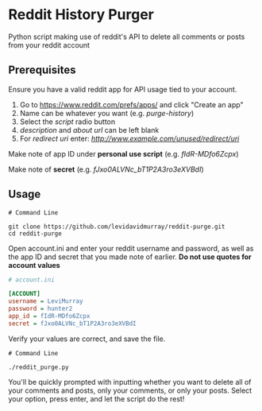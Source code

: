 # Reddit History Purger
Python script making use of reddit's API to delete all comments or posts from your reddit account

## Prerequisites
Ensure you have a valid reddit app for API usage tied to your account.

1. Go to https://www.reddit.com/prefs/apps/ and click "Create an app"
2. Name can be whatever you want (e.g. *purge-history*)
3. Select the *script* radio button
4. *description* and *about url* can be left blank
5. For *redirect uri* enter: *http://www.example.com/unused/redirect/uri*

Make note of app ID under **personal use script** (e.g. *fIdR-MDfo6Zcpx*)

Make note of **secret** (e.g. *fJxo0ALVNc_bT1P2A3ro3eXVBdI*)

## Usage
```shell 
# Command Line

git clone https://github.com/levidavidmurray/reddit-purge.git
cd reddit-purge
```
Open account.ini and enter your reddit username and password, as well as the app ID and secret that you made note
of earlier. **Do not use quotes for account values**

```ini
# account.ini

[ACCOUNT]
username = LeviMurray
password = hunter2
app_id = fIdR-MDfo6Zcpx
secret = fJxo0ALVNc_bT1P2A3ro3eXVBdI
```

Verify your values are correct, and save the file.

```shell
# Command Line

./reddit_purge.py
```

You'll be quickly prompted with inputting whether you want to delete all of your comments and posts, only your comments,
or only your posts. Select your option, press enter, and let the script do the rest!
